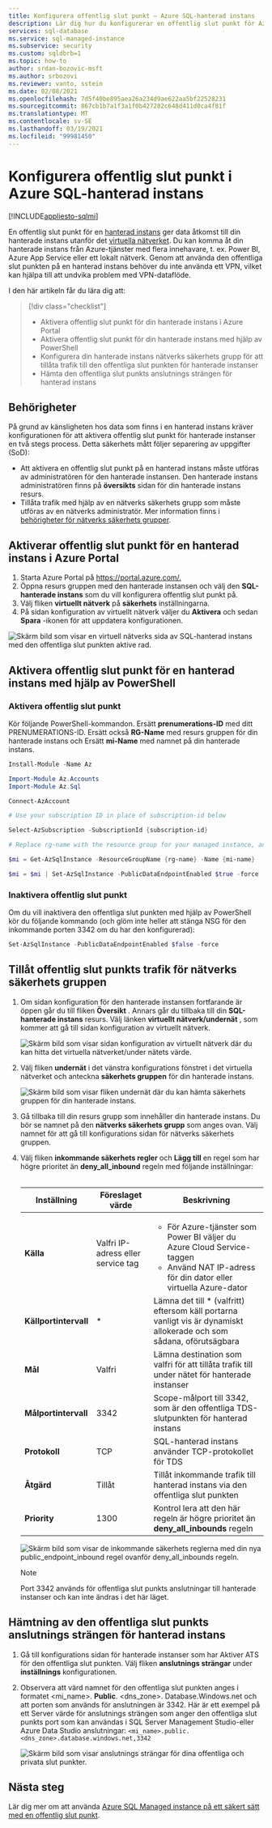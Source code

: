 ```yaml
---
title: Konfigurera offentlig slut punkt – Azure SQL-hanterad instans
description: Lär dig hur du konfigurerar en offentlig slut punkt för Azure SQL-hanterad instans
services: sql-database
ms.service: sql-managed-instance
ms.subservice: security
ms.custom: sqldbrb=1
ms.topic: how-to
author: srdan-bozovic-msft
ms.author: srbozovi
ms.reviewer: vanto, sstein
ms.date: 02/08/2021
ms.openlocfilehash: 7d5f40be895aea26a234d9ae622aa5bf22528231
ms.sourcegitcommit: 867cb1b7a1f3a1f0b427282c648d411d0ca4f81f
ms.translationtype: MT
ms.contentlocale: sv-SE
ms.lasthandoff: 03/19/2021
ms.locfileid: "99981450"
---
```

# <a name="configure-public-endpoint-in-azure-sql-managed-instance"></a>Konfigurera offentlig slut punkt i Azure SQL-hanterad instans
[!INCLUDE[appliesto-sqlmi](../includes/appliesto-sqlmi.md)]

En offentlig slut punkt för en [hanterad instans](./sql-managed-instance-paas-overview.md) ger data åtkomst till din hanterade instans utanför det [virtuella nätverket](../../virtual-network/virtual-networks-overview.md). Du kan komma åt din hanterade instans från Azure-tjänster med flera innehavare, t. ex. Power BI, Azure App Service eller ett lokalt nätverk. Genom att använda den offentliga slut punkten på en hanterad instans behöver du inte använda ett VPN, vilket kan hjälpa till att undvika problem med VPN-dataflöde.

I den här artikeln får du lära dig att:

> [!div class="checklist"]
>
> - Aktivera offentlig slut punkt för din hanterade instans i Azure Portal
> - Aktivera offentlig slut punkt för din hanterade instans med hjälp av PowerShell
> - Konfigurera din hanterade instans nätverks säkerhets grupp för att tillåta trafik till den offentliga slut punkten för hanterade instanser
> - Hämta den offentliga slut punkts anslutnings strängen för hanterad instans

## <a name="permissions"></a>Behörigheter

På grund av känsligheten hos data som finns i en hanterad instans kräver konfigurationen för att aktivera offentlig slut punkt för hanterade instanser en två stegs process. Detta säkerhets mått följer separering av uppgifter (SoD):

- Att aktivera en offentlig slut punkt på en hanterad instans måste utföras av administratören för den hanterade instansen. Den hanterade instans administratören finns på **översikts** sidan för din hanterade instans resurs.
- Tillåta trafik med hjälp av en nätverks säkerhets grupp som måste utföras av en nätverks administratör. Mer information finns i [behörigheter för nätverks säkerhets grupper](../../virtual-network/manage-network-security-group.md#permissions).

## <a name="enabling-public-endpoint-for-a-managed-instance-in-the-azure-portal"></a>Aktiverar offentlig slut punkt för en hanterad instans i Azure Portal

1. Starta Azure Portal på <https://portal.azure.com/.>
1. Öppna resurs gruppen med den hanterade instansen och välj den **SQL-hanterade instans** som du vill konfigurera offentlig slut punkt på.
1. Välj fliken **virtuellt nätverk** på **säkerhets** inställningarna.
1. På sidan konfiguration av virtuellt nätverk väljer du **Aktivera** och sedan **Spara** -ikonen för att uppdatera konfigurationen.

![Skärm bild som visar en virtuell nätverks sida av SQL-hanterad instans med den offentliga slut punkten aktive rad.](./media/public-endpoint-configure/mi-vnet-config.png)

## <a name="enabling-public-endpoint-for-a-managed-instance-using-powershell"></a>Aktivera offentlig slut punkt för en hanterad instans med hjälp av PowerShell

### <a name="enable-public-endpoint"></a>Aktivera offentlig slut punkt

Kör följande PowerShell-kommandon. Ersätt **prenumerations-ID** med ditt PRENUMERATIONS-ID. Ersätt också **RG-Name** med resurs gruppen för din hanterade instans och Ersätt **mi-Name** med namnet på din hanterade instans.

```powershell
Install-Module -Name Az

Import-Module Az.Accounts
Import-Module Az.Sql

Connect-AzAccount

# Use your subscription ID in place of subscription-id below

Select-AzSubscription -SubscriptionId {subscription-id}

# Replace rg-name with the resource group for your managed instance, and replace mi-name with the name of your managed instance

$mi = Get-AzSqlInstance -ResourceGroupName {rg-name} -Name {mi-name}

$mi = $mi | Set-AzSqlInstance -PublicDataEndpointEnabled $true -force
```

### <a name="disable-public-endpoint"></a>Inaktivera offentlig slut punkt

Om du vill inaktivera den offentliga slut punkten med hjälp av PowerShell kör du följande kommando (och glöm inte heller att stänga NSG för den inkommande porten 3342 om du har den konfigurerad):

```powershell
Set-AzSqlInstance -PublicDataEndpointEnabled $false -force
```

## <a name="allow-public-endpoint-traffic-on-the-network-security-group"></a>Tillåt offentlig slut punkts trafik för nätverks säkerhets gruppen

1. Om sidan konfiguration för den hanterade instansen fortfarande är öppen går du till fliken **Översikt** . Annars går du tillbaka till din **SQL-hanterade instans** resurs. Välj länken **virtuellt nätverk/undernät** , som kommer att gå till sidan konfiguration av virtuellt nätverk.

    ![Skärm bild som visar sidan konfiguration av virtuellt nätverk där du kan hitta det virtuella nätverket/under nätets värde.](./media/public-endpoint-configure/mi-overview.png)

1. Välj fliken **undernät** i det vänstra konfigurations fönstret i det virtuella nätverket och anteckna **säkerhets gruppen** för din hanterade instans.

    ![Skärm bild som visar fliken undernät där du kan hämta säkerhets gruppen för din hanterade instans.](./media/public-endpoint-configure/mi-vnet-subnet.png)

1. Gå tillbaka till din resurs grupp som innehåller din hanterade instans. Du bör se namnet på den **nätverks säkerhets grupp** som anges ovan. Välj namnet för att gå till konfigurations sidan för nätverks säkerhets gruppen.

1. Välj fliken **inkommande säkerhets regler** och **Lägg till** en regel som har högre prioritet än **deny_all_inbound** regeln med följande inställningar: </br> </br>

    |Inställning  |Föreslaget värde  |Beskrivning  |
    |---------|---------|---------|
    |**Källa**     |Valfri IP-adress eller service tag         |<ul><li>För Azure-tjänster som Power BI väljer du Azure Cloud Service-taggen</li> <li>Använd NAT IP-adress för din dator eller virtuella Azure-dator</li></ul> |
    |**Källportintervall**     |* |Lämna det till * (valfritt) eftersom käll portarna vanligt vis är dynamiskt allokerade och som sådana, oförutsägbara |
    |**Mål**     |Valfri         |Lämna destination som valfri för att tillåta trafik till under nätet för hanterade instanser |
    |**Målportintervall**     |3342         |Scope-målport till 3342, som är den offentliga TDS-slutpunkten för hanterad instans |
    |**Protokoll**     |TCP         |SQL-hanterad instans använder TCP-protokollet för TDS |
    |**Åtgärd**     |Tillåt         |Tillåt inkommande trafik till hanterad instans via den offentliga slut punkten |
    |**Priority**     |1300         |Kontrol lera att den här regeln är högre prioritet än **deny_all_inbounds** regeln |

    ![Skärm bild som visar de inkommande säkerhets reglerna med din nya public_endpoint_inbound regel ovanför deny_all_inbounds regeln.](./media/public-endpoint-configure/mi-nsg-rules.png)

    > [!NOTE]
    > Port 3342 används för offentliga slut punkts anslutningar till hanterade instanser och kan inte ändras i det här läget.

## <a name="obtaining-the-managed-instance-public-endpoint-connection-string"></a>Hämtning av den offentliga slut punkts anslutnings strängen för hanterad instans

1. Gå till konfigurations sidan för hanterade instanser som har Aktiver ATS för den offentliga slut punkten. Välj fliken **anslutnings strängar** under **inställnings** konfigurationen.
1. Observera att värd namnet för den offentliga slut punkten anges i formatet <mi_name>. **Public**. <dns_zone>. Database.Windows.net och att porten som används för anslutningen är 3342. Här är ett exempel på ett Server värde för anslutnings strängen som anger den offentliga slut punkts port som kan användas i SQL Server Management Studio-eller Azure Data Studio anslutningar: `<mi_name>.public.<dns_zone>.database.windows.net,3342`

    ![Skärm bild som visar anslutnings strängar för dina offentliga och privata slut punkter.](./media/public-endpoint-configure/mi-public-endpoint-conn-string.png)

## <a name="next-steps"></a>Nästa steg

Lär dig mer om att använda [Azure SQL Managed instance på ett säkert sätt med en offentlig slut punkt](public-endpoint-overview.md).
